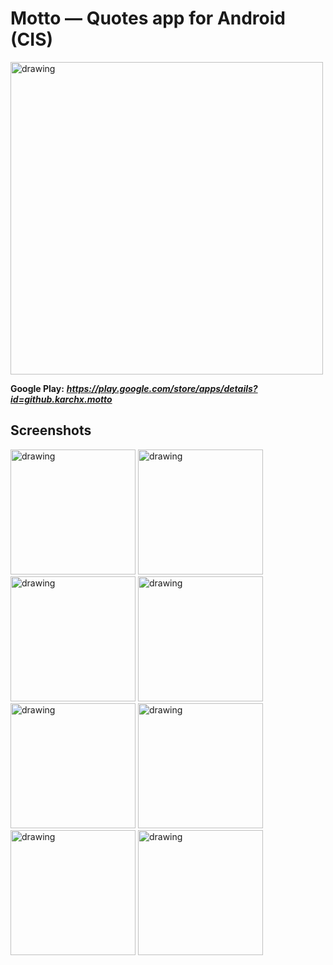 # Motto — Quotes app for Android (CIS)

<img src="https://user-images.githubusercontent.com/62261985/134786194-f854ffb2-ad70-4e42-9ec4-9f046743fdfc.png" alt="drawing" width="500"/>

**Google Play:** ***https://play.google.com/store/apps/details?id=github.karchx.motto***

## Screenshots

<img src="https://user-images.githubusercontent.com/62261985/134786111-73a734b2-2f3d-481a-94d1-d65b9c28d9c7.png" alt="drawing" width="200"/> <img src="https://user-images.githubusercontent.com/62261985/134786120-4c2efff4-ffb0-42a0-9224-a0eef9decd89.png" alt="drawing" width="200"/>
<img src="https://user-images.githubusercontent.com/62261985/134786173-992f7a60-2114-42ae-931c-dbb78e50abef.png" alt="drawing" width="200"/>
<img src="https://user-images.githubusercontent.com/62261985/134786124-393ad099-c0e5-4922-9dae-79f0147578ac.png" alt="drawing" width="200"/>
<img src="https://user-images.githubusercontent.com/62261985/134786125-ebab9926-5087-49e8-953b-13a1cc6058e6.png" alt="drawing" width="200"/>
<img src="https://user-images.githubusercontent.com/62261985/134786127-29307efa-2f76-4a13-95ff-a9f3f8017391.png" alt="drawing" width="200"/>
<img src="https://user-images.githubusercontent.com/62261985/134786129-0db8795f-4841-4251-9568-4c359fdbd3a0.png" alt="drawing" width="200"/>
<img src="https://user-images.githubusercontent.com/62261985/134786116-a4ae6e78-4b1d-4beb-8f32-c27018568d49.png" alt="drawing" width="200"/>
